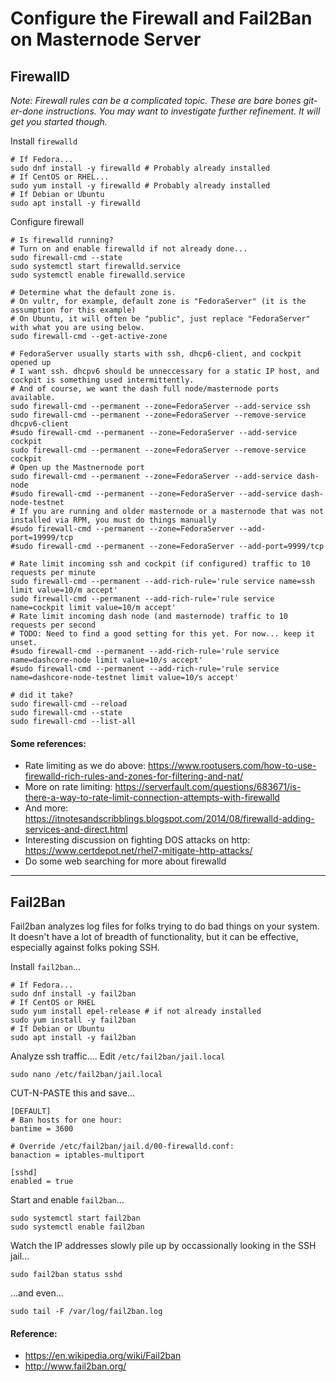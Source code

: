 # Configure the Firewall and Fail2Ban on Masternode Server

## FirewallD

*Note: Firewall rules can be a complicated topic. These are bare bones
git-er-done instructions. You may want to investigate further refinement. It
will get you started though.*

Install `firewalld`

```
# If Fedora...
sudo dnf install -y firewalld # Probably already installed
# If CentOS or RHEL...
sudo yum install -y firewalld # Probably already installed
# If Debian or Ubuntu
sudo apt install -y firewalld
```

Configure firewall

```
# Is firewalld running?
# Turn on and enable firewalld if not already done...
sudo firewall-cmd --state
sudo systemctl start firewalld.service
sudo systemctl enable firewalld.service

# Determine what the default zone is.
# On vultr, for example, default zone is "FedoraServer" (it is the assumption for this example)
# On Ubuntu, it will often be "public", just replace "FedoraServer" with what you are using below.
sudo firewall-cmd --get-active-zone

# FedoraServer usually starts with ssh, dhcp6-client, and cockpit opened up
# I want ssh. dhcpv6 should be unneccessary for a static IP host, and cockpit is something used intermittently.
# And of course, we want the dash full node/masternode ports available.
sudo firewall-cmd --permanent --zone=FedoraServer --add-service ssh
sudo firewall-cmd --permanent --zone=FedoraServer --remove-service dhcpv6-client
#sudo firewall-cmd --permanent --zone=FedoraServer --add-service cockpit
sudo firewall-cmd --permanent --zone=FedoraServer --remove-service cockpit
# Open up the Mastnernode port
sudo firewall-cmd --permanent --zone=FedoraServer --add-service dash-node
#sudo firewall-cmd --permanent --zone=FedoraServer --add-service dash-node-testnet
# If you are running and older masternode or a masternode that was not installed via RPM, you must do things manually
#sudo firewall-cmd --permanent --zone=FedoraServer --add-port=19999/tcp
#sudo firewall-cmd --permanent --zone=FedoraServer --add-port=9999/tcp

# Rate limit incoming ssh and cockpit (if configured) traffic to 10 requests per minute
sudo firewall-cmd --permanent --add-rich-rule='rule service name=ssh limit value=10/m accept'
sudo firewall-cmd --permanent --add-rich-rule='rule service name=cockpit limit value=10/m accept'
# Rate limit incoming dash node (and masternode) traffic to 10 requests per second
# TODO: Need to find a good setting for this yet. For now... keep it unset.
#sudo firewall-cmd --permanent --add-rich-rule='rule service name=dashcore-node limit value=10/s accept'
#sudo firewall-cmd --permanent --add-rich-rule='rule service name=dashcore-node-testnet limit value=10/s accept'

# did it take?
sudo firewall-cmd --reload
sudo firewall-cmd --state
sudo firewall-cmd --list-all
```

#### Some references:

* Rate limiting as we do above: <https://www.rootusers.com/how-to-use-firewalld-rich-rules-and-zones-for-filtering-and-nat/>
* More on rate limiting: <https://serverfault.com/questions/683671/is-there-a-way-to-rate-limit-connection-attempts-with-firewalld>
* And more: <https://itnotesandscribblings.blogspot.com/2014/08/firewalld-adding-services-and-direct.html>
* Interesting discussion on fighting DOS attacks on http: <https://www.certdepot.net/rhel7-mitigate-http-attacks/>
* Do some web searching for more about firewalld

----

## Fail2Ban

Fail2ban analyzes log files for folks trying to do bad things on your system. It doesn't have a lot of breadth of functionality, but it can be effective, especially against folks poking SSH.

Install `fail2ban`...
```
# If Fedora...
sudo dnf install -y fail2ban
# If CentOS or RHEL
sudo yum install epel-release # if not already installed
sudo yum install -y fail2ban
# If Debian or Ubuntu
sudo apt install -y fail2ban
```

Analyze ssh traffic.... Edit `/etc/fail2ban/jail.local`

```
sudo nano /etc/fail2ban/jail.local
```
CUT-N-PASTE this and save...
```
[DEFAULT]
# Ban hosts for one hour:
bantime = 3600

# Override /etc/fail2ban/jail.d/00-firewalld.conf:
banaction = iptables-multiport

[sshd]
enabled = true
```

Start and enable `fail2ban`...

```
sudo systemctl start fail2ban
sudo systemctl enable fail2ban
```

Watch the IP addresses slowly pile up by occassionally looking in the SSH jail...
```
sudo fail2ban status sshd
```
...and even...
```
sudo tail -F /var/log/fail2ban.log
```

#### Reference:

* https://en.wikipedia.org/wiki/Fail2ban
* http://www.fail2ban.org/
